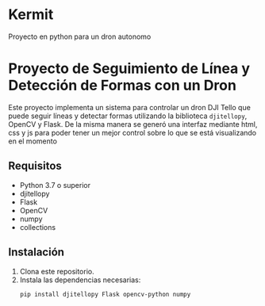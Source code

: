 # Kermit
Proyecto en python para un dron autonomo

# Proyecto de Seguimiento de Línea y Detección de Formas con un Dron

Este proyecto implementa un sistema para controlar un dron DJI Tello que puede seguir líneas y detectar formas utilizando la biblioteca `djitellopy`, OpenCV y Flask.
De la misma manera se generó una interfaz mediante html, css y js para poder tener un mejor control sobre lo que se está visualizando en el momento

## Requisitos

- Python 3.7 o superior
- djitellopy
- Flask
- OpenCV
- numpy
- collections

## Instalación

1. Clona este repositorio.
2. Instala las dependencias necesarias:
   ```bash
   pip install djitellopy Flask opencv-python numpy
